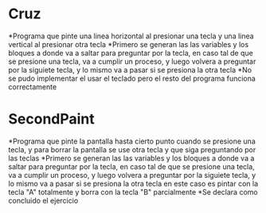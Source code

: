 # Cruz

*Programa que pinte una linea horizontal al presionar una tecla y una linea vertical al presionar otra tecla
*Primero se generan las las variables y los bloques a donde va a saltar para preguntar por la tecla, en caso tal de que se presione una tecla, va a cumplir un proceso, y luego volvera a preguntar por la siguiete tecla, y lo mismo va a pasar si se presiona la otra tecla
*No se pudo implementar el usar el teclado pero el resto del programa funciona correctamente

# SecondPaint

*Programa que pinte la pantalla hasta cierto punto cuando se presione una tecla, y para borrar la pantalla se use otra tecla  y que siga preguntando por las teclas
*Primero se generan las las variables y los bloques a donde va a saltar para preguntar por la tecla, en caso tal de que se presione una tecla, va a cumplir un proceso, y luego volvera a preguntar por la siguiete tecla, y lo mismo va a pasar si se presiona la otra tecla en este caso es pintar con la tecla "A" totalmente y borra con la tecla "B" parcialmente
*Se declara como concluido el ejercicio